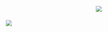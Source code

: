 <img align="right" src="https://visitor-badge.laobi.icu/badge?page_id=rajaravindp.rajaravindp" />

<h1 align="center" style="color:#6d1a4c;">
    <img src="https://readme-typing-svg.herokuapp.com/?font=Times+New+Roman&size=35&center=true&vCenter=true&width=500&height=70&duration=4000&lines=Hi+There!+👋;+I'm+Aravind+Raj+Palepu!;" />
</h1>

